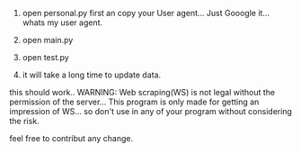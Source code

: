 1. open personal.py first an copy your User agent... Just Gooogle it... whats my user agent.

2. open main.py

3. open test.py

4. it will take a long time to update data.


this should work..
WARNING: Web scraping(WS) is not legal without the permission of the server... This program is only made for getting an impression of WS... so don't use in any of your program without considering the risk.

feel free to contribut any change.
